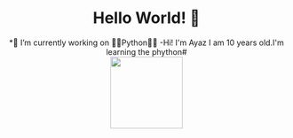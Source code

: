 <div align="center">
<h1> Hello World! 👋 </h1>

*🔭 I’m currently working on 📖🐍Python🐍📖
-Hi! I'm Ayaz I am 10 years old.I'm learning the phython#
<br> 
<img src="https://media.giphy.com/media/v1.Y2lkPTc5MGI3NjExODJpbmxzZmkxcDU4ZmxxM2diam80aWwyNDFpMWplOTliZnBwc3VycSZlcD12MV9naWZzX3NlYXJjaCZjdD1n/2IudUHdI075HL02Pkk/giphy.gif" width="130">

<!--
**crazy-samuray/crazy-samuray** is a ✨ _special_ ✨ repository because its `README.md` (this file) appears on your GitHub profile.

Here are some ideas to get you started:

- 🔭 I’m currently working on ...
- 🌱 I’m currently learning ...
- 👯 I’m looking to collaborate on ...
- 🤔 I’m looking for help with ...
- 💬 Ask me about ...
- 📫 How to reach me: ...
- 😄 Pronouns: ...
- ⚡ Fun fact: ...
-->
